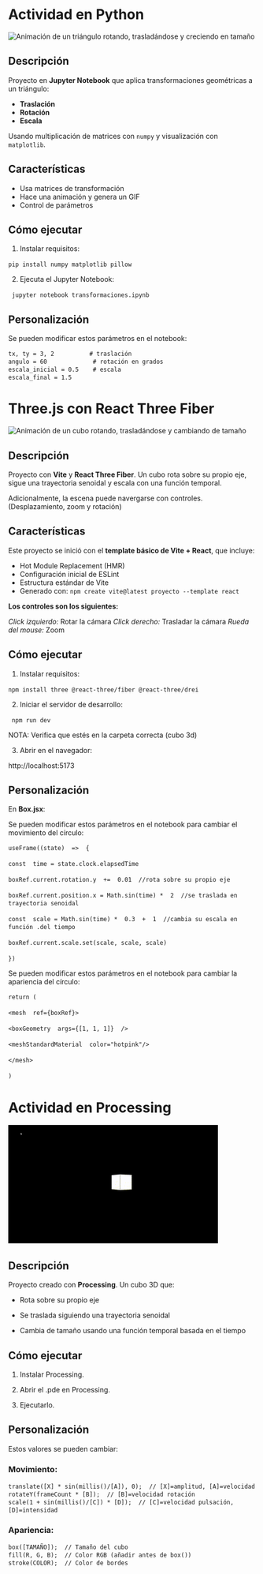 # Actividad en Python

  ![Animación de un triángulo rotando, trasladándose y creciendo en tamaño](../python/animation.gif)

## Descripción
Proyecto en **Jupyter Notebook** que aplica transformaciones geométricas a un triángulo:
- **Traslación**
- **Rotación**  
- **Escala**

Usando multiplicación de matrices con `numpy` y visualización con `matplotlib`.

##  Características
- Usa matrices de transformación
- Hace una animación y genera un GIF
- Control de parámetros

## Cómo ejecutar

1.  Instalar requisitos:

`pip install numpy matplotlib pillow`    
    
2.  Ejecuta el Jupyter Notebook:

` jupyter notebook transformaciones.ipynb`

## Personalización

Se pueden modificar estos parámetros en el notebook:

    tx, ty = 3, 2          # traslación
    angulo = 60             # rotación en grados
    escala_inicial = 0.5    # escala
    escala_final = 1.5      

# Three.js con React Three Fiber

  ![Animación de un cubo rotando, trasladándose y cambiando de tamaño](../threejs/threejs-demostracion.gif)

## Descripción
Proyecto con **Vite** y **React Three Fiber**. Un cubo rota sobre su propio eje, sigue una trayectoria senoidal y escala con una función temporal. 

Adicionalmente, la escena puede navergarse con controles. (Desplazamiento, zoom y rotación)

##  Características
Este proyecto se inició con el **template básico de Vite + React**, que incluye:
- Hot Module Replacement (HMR)
- Configuración inicial de ESLint
- Estructura estándar de Vite
- Generado con:
` npm create vite@latest proyecto --template react `

**Los controles son los siguientes:**

*Click izquierdo:* Rotar la cámara
*Click derecho:* Trasladar la cámara
*Rueda del mouse:* Zoom

## Cómo ejecutar

1.  Instalar requisitos:

`npm install three @react-three/fiber @react-three/drei`    

2.  Iniciar el servidor de desarrollo:

`  npm run dev ` 

NOTA: Verifica que estés en la carpeta correcta (cubo 3d)
    
3.  Abrir en el navegador:
  
 http://localhost:5173

## Personalización

En **Box.jsx**:

Se pueden modificar estos parámetros en el notebook para cambiar el movimiento del círculo:

    useFrame((state)  =>  {
    
    const  time = state.clock.elapsedTime
    
    boxRef.current.rotation.y  +=  0.01  //rota sobre su propio eje
    
    boxRef.current.position.x = Math.sin(time) *  2  //se traslada en trayectoria senoidal
    
    const  scale = Math.sin(time) *  0.3  +  1  //cambia su escala en función .del tiempo
    
    boxRef.current.scale.set(scale, scale, scale)
    
    })    
Se pueden modificar estos parámetros en el notebook para cambiar la apariencia del círculo:

    return (
    
    <mesh  ref={boxRef}>
    
    <boxGeometry  args={[1, 1, 1]}  />
    
    <meshStandardMaterial  color="hotpink"/>
    
    </mesh>
    
    )
    
# Actividad en Processing

  ![Animación de un cubo rotando, trasladándose y cambiando de tamaño](https://github.com/mafecala/compuvisual/blob/master/2025-04-15_taller1_transformaciones/processing/demo-cubo.gif?raw=true)

## Descripción

Proyecto creado con  **Processing**. Un cubo 3D que:

-   Rota sobre su propio eje
    
-   Se traslada siguiendo una trayectoria senoidal
    
-   Cambia de tamaño usando una función temporal basada en el tiempo

## Cómo ejecutar

1.  Instalar Processing.

2.  Abrir el .pde en Processing.
    
3.  Ejecutarlo.

## Personalización

Estos valores se pueden cambiar:

### Movimiento:

    translate([X] * sin(millis()/[A]), 0);  // [X]=amplitud, [A]=velocidad
    rotateY(frameCount * [B]);  // [B]=velocidad rotación
    scale(1 + sin(millis()/[C]) * [D]);  // [C]=velocidad pulsación, [D]=intensidad

### Apariencia:

    box([TAMAÑO]);  // Tamaño del cubo
    fill(R, G, B);  // Color RGB (añadir antes de box())
    stroke(COLOR);  // Color de bordes
